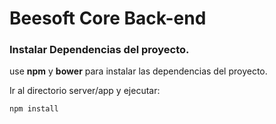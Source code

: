 # Beesoft Core Back-end

### Instalar Dependencias del proyecto.
use **npm** y **bower** para instalar las dependencias del proyecto.

Ir al directorio server/app y ejecutar:

<code>npm install</code>

